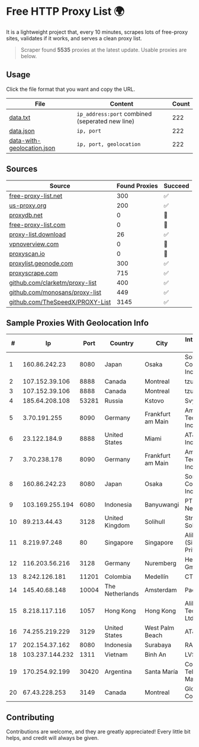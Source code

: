 
# Free HTTP Proxy List 🌍

It is a lightweight project that, every 10 minutes, scrapes lots of free-proxy sites, validates if it works, and serves a clean proxy list.


> Scraper found **5535** proxies at the latest update. Usable proxies are below.

## Usage

Click the file format that you want and copy the URL.


|File|Content|Count|
|----|-------|-----|
|[data.txt](https://raw.githubusercontent.com/themiralay/Proxy-List-World/master/data.txt)|`ip_address:port` combined (seperated new line)|222|
|[data.json](https://raw.githubusercontent.com/themiralay/Proxy-List-World/master/data.json)|`ip, port`|222|
|[data-with-geolocation.json](https://raw.githubusercontent.com/themiralay/Proxy-List-World/master/data-with-geolocation.json)|`ip, port, geolocation`|222|

## Sources

|Source|Found Proxies|Succeed|
|------|-------------|-------|
|[free-proxy-list.net](https://free-proxy-list.net)|300|✅|
|[us-proxy.org](https://www.us-proxy.org)|200|✅|
|[proxydb.net](http://proxydb.net)|0|🚫|
|[free-proxy-list.com](https://free-proxy-list.com/?page=&port=&type%5B%5D=http&type%5B%5D=https&up_time=0&search=Search)|0|🚫|
|[proxy-list.download](https://www.proxy-list.download/HTTP)|26|✅|
|[vpnoverview.com](https://vpnoverview.com/privacy/anonymous-browsing/free-proxy-servers)|0|🚫|
|[proxyscan.io](https://www.proxyscan.io)|0|🚫|
|[proxylist.geonode.com](https://proxylist.geonode.com/api/proxy-list?limit=300&page=1&sort_by=lastChecked&sort_type=desc&protocols=http,https)|300|✅|
|[proxyscrape.com](https://api.proxyscrape.com/v2/?request=displayproxies&protocol=http&timeout=10000&country=all&ssl=all&anonymity=all)|715|✅|
|[github.com/clarketm/proxy-list](https://raw.githubusercontent.com/clarketm/proxy-list/master/proxy-list-raw.txt)|400|✅|
|[github.com/monosans/proxy-list](https://raw.githubusercontent.com/monosans/proxy-list/main/proxies/http.txt)|449|✅|
|[github.com/TheSpeedX/PROXY-List](https://raw.githubusercontent.com/TheSpeedX/PROXY-List/master/http.txt)|3145|✅|


## Sample Proxies With Geolocation Info

|#|Ip|Port|Country|City|Internet Service Provider|
|-|--|----|-------|----|-------------------------|
|1|160.86.242.23|8080|Japan|Osaka|Sony Network Communications Inc|
|2|107.152.39.106|8888|Canada|Montreal|tzulo, inc.|
|3|107.152.39.106|8888|Canada|Montreal|tzulo, inc.|
|4|185.64.208.108|53281|Russia|Kstovo|Svyazist LLC|
|5|3.70.191.255|8090|Germany|Frankfurt am Main|Amazon Technologies Inc.|
|6|23.122.184.9|8888|United States|Miami|AT&T Services, Inc.|
|7|3.70.238.178|8090|Germany|Frankfurt am Main|Amazon Technologies Inc.|
|8|160.86.242.23|8080|Japan|Osaka|Sony Network Communications Inc|
|9|103.169.255.194|6080|Indonesia|Banyuwangi|PT Master Star Network|
|10|89.213.44.43|3128|United Kingdom|Solihull|StreamTech Solutions EOOD|
|11|8.219.97.248|80|Singapore|Singapore|Alibaba Cloud (Singapore) Private Limited|
|12|116.203.56.216|3128|Germany|Nuremberg|Hetzner Online GmbH|
|13|8.242.126.181|11201|Colombia|Medellín|CTL Colombia|
|14|145.40.68.148|10004|The Netherlands|Amsterdam|Packet Host, Inc.|
|15|8.218.117.116|1057|Hong Kong|Hong Kong|Alibaba (US) Technology Co., Ltd.|
|16|74.255.219.229|3129|United States|West Palm Beach|AT&T Corp.|
|17|202.154.37.162|8080|Indonesia|Surabaya|RADNET|
|18|103.237.144.232|1311|Vietnam|Bình An|LVSOFT|
|19|170.254.92.199|30420|Argentina|Santa María|Cooperativa Telefónica Santa Maria Limitada|
|20|67.43.228.253|3149|Canada|Montreal|GloboTech Communications|



## Contributing

Contributions are welcome, and they are greatly appreciated! Every
little bit helps, and credit will always be given.

